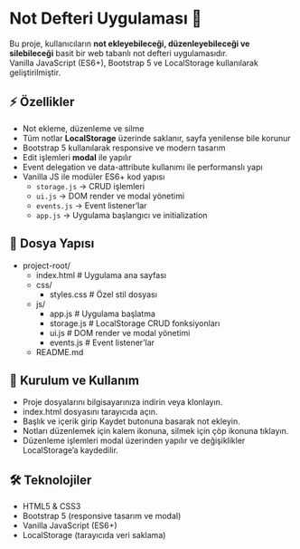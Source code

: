 # Not Defteri Uygulaması 📝

Bu proje, kullanıcıların **not ekleyebileceği, düzenleyebileceği ve silebileceği** basit bir web tabanlı not defteri uygulamasıdır.  
Vanilla JavaScript (ES6+), Bootstrap 5 ve LocalStorage kullanılarak geliştirilmiştir.


## ⚡ Özellikler

- Not ekleme, düzenleme ve silme
- Tüm notlar **LocalStorage** üzerinde saklanır, sayfa yenilense bile korunur
- Bootstrap 5 kullanılarak responsive ve modern tasarım
- Edit işlemleri **modal** ile yapılır
- Event delegation ve data-attribute kullanımı ile performanslı yapı
- Vanilla JS ile modüler ES6+ kod yapısı
  - `storage.js` → CRUD işlemleri
  - `ui.js` → DOM render ve modal yönetimi
  - `events.js` → Event listener’lar
  - `app.js` → Uygulama başlangıcı ve initialization


## 📁 Dosya Yapısı

- project-root/
  - index.html           # Uygulama ana sayfası
  - css/
    - styles.css         # Özel stil dosyası
  - js/
    - app.js             # Uygulama başlatma
    - storage.js         # LocalStorage CRUD fonksiyonları
    - ui.js              # DOM render ve modal yönetimi
    - events.js          # Event listener’lar
  - README.md


## 🚀 Kurulum ve Kullanım

- Proje dosyalarını bilgisayarınıza indirin veya klonlayın.
- index.html dosyasını tarayıcıda açın.
- Başlık ve içerik girip Kaydet butonuna basarak not ekleyin.
- Notları düzenlemek için kalem ikonuna, silmek için çöp ikonuna tıklayın.
- Düzenleme işlemleri modal üzerinden yapılır ve değişiklikler LocalStorage’a kaydedilir.


## 🛠️ Teknolojiler

- HTML5 & CSS3
- Bootstrap 5 (responsive tasarım ve modal)
- Vanilla JavaScript (ES6+)
- LocalStorage (tarayıcıda veri saklama)
